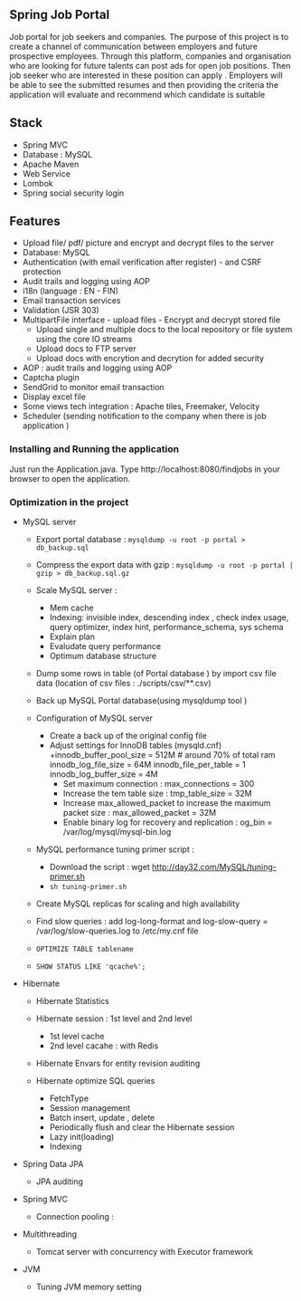 ## Spring Job Portal

Job portal for job seekers and companies. The purpose of this project is to create a channel of communication between employers and future prospective employees. Through 
this platform, companies and organisation who are looking for future talents can post ads for open job positions. Then job seeker who are interested in these position can apply . Employers
will be able to see the submitted resumes and then providing the criteria the application will evaluate and recommend which candidate is suitable


## Stack 
+ Spring MVC 
+ Database : MySQL 
+ Apache Maven 
+ Web Service  
+ Lombok 
+ Spring social security login 


## Features 
+ Upload file/ pdf/ picture and encrypt and decrypt files to the server 
+ Database: MySQL 
+ Authentication (with email verification after register) - and CSRF protection 
+ Audit trails and logging using AOP
+ i18n (language : EN - FIN)
+ Email transaction services
+ Validation (JSR 303)
+ MultipartFile interface - upload files - Encrypt and decrypt stored file
    + Upload single and multiple docs to the local repository or file system using the core IO streams
    + Upload docs to FTP server 
    + Upload docs with encrytion and decrytion for added security 
+ AOP : audit trails and logging using AOP 
+ Captcha plugin 
+ SendGrid to monitor email transaction
+ Display excel file 
+ Some views tech integration : Apache tiles, Freemaker, Velocity
+ Scheduler (sending notification to the company when there is job application ) 
### Installing and Running the application

Just run the Application.java.
Type http://localhost:8080/findjobs in your browser to open the application.




### Optimization in the project 
+ MySQL server 
    + Export portal database : `mysqldump -u root -p portal > db_backup.sql`
    + Compress the export data with gzip : `mysqldump -u root -p portal | gzip > db_backup.sql.gz`
    + Scale MySQL server : 
        + Mem cache 
        + Indexing: invisible index, descending index , check index usage, query optimizer, index hint, performance_schema, sys schema 
        + Explain plan 
        + Evaludate query performance 
        + Optimum database structure 
    + Dump some rows in table (of Portal database ) by import csv file data (location of csv files : ./scripts/csv/**.csv)
    + Back up MySQL Portal database(using mysqldump tool )
    + Configuration of MySQL server     
        + Create a back up of the original config file 
        + Adjust settings for InnoDB tables (mysqld.cnf)
            +innodb_buffer_pool_size = 512M  # around 70% of total ram
             innodb_log_file_size  = 64M
             innodb_file_per_table = 1
             innodb_log_buffer_size = 4M
             + Set maximum connection : max_connections = 300
             + Increase the tem table size : tmp_table_size = 32M
             + Increase max_allowed_packet to increase the maximum packet size : max_allowed_packet = 32M
             + Enable binary log for recovery and replication : og_bin = /var/log/mysql/mysql-bin.log
    + MySQL performance tuning primer script : 
        + Download the script : wget http://day32.com/MySQL/tuning-primer.sh
        + `sh tuning-primer.sh`
        
    + Create MySQL replicas for scaling and high availability
    + Find slow queries : add log-long-format and log-slow-query = /var/log/slow-queries.log to /etc/my.cnf file 
    + `OPTIMIZE TABLE tablename` 
    + `SHOW STATUS LIKE 'qcache%';`
    
     
+ Hibernate 
    + Hibernate Statistics
    + Hibernate session : 1st level and 2nd level 
        + 1st level cache 
        + 2nd level cacahe : with Redis 
    + Hibernate Envars for entity revision auditing
   
    + Hibernate optimize SQL queries 
        + FetchType
        + Session management
        + Batch insert, update , delete 
        + Periodically flush and clear the Hibernate session
        + Lazy init(loading)
        + Indexing 
+ Spring Data JPA 
    + JPA auditing 

+ Spring MVC 
    + Connection pooling : 
    



+ Multithreading
    + Tomcat server with concurrency with Executor framework 


+ JVM 
    + Tuning JVM memory setting 



